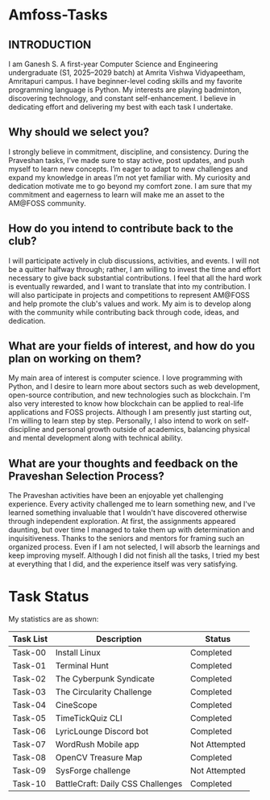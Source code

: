# Amfoss-Tasks

## INTRODUCTION

I am Ganesh S. A first-year Computer Science and Engineering undergraduate (S1, 2025–2029 batch) at Amrita Vishwa Vidyapeetham, Amritapuri campus. I have beginner-level coding skills and my favorite programming language is Python. My interests are playing badminton, discovering technology, and constant self-enhancement. I believe in dedicating effort and delivering my best with each task I undertake.

## Why should we select you?

I strongly believe in commitment, discipline, and consistency. During the Praveshan tasks, I’ve made sure to stay active, post updates, and push myself to learn new concepts. I’m eager to adapt to new challenges and expand my knowledge in areas I’m not yet familiar with. My curiosity and dedication motivate me to go beyond my comfort zone. I am sure that my commitment and eagerness to learn will make me an asset to the AM@FOSS community.

## How do you intend to contribute back to the club?

I will participate actively in club discussions, activities, and events. I will not be a quitter halfway through; rather, I am willing to invest the time and effort necessary to give back substantial contributions. I feel that all the hard work is eventually rewarded, and I want to translate that into my contribution. I will also participate in projects and competitions to represent AM@FOSS and help promote the club's values and work. My aim is to develop along with the community while contributing back through code, ideas, and dedication.

## What are your fields of interest, and how do you plan on working on them?

My main area of interest is computer science. I love programming with Python, and I desire to learn more about sectors such as web development, open-source contribution, and new technologies such as blockchain. I'm also very interested to know how blockchain can be applied to real-life applications and FOSS projects. Although I am presently just starting out, I'm willing to learn step by step.
Personally, I also intend to work on self-discipline and personal growth outside of academics, balancing physical and mental development along with technical ability.

## What are your thoughts and feedback on the Praveshan Selection Process?

The Praveshan activities have been an enjoyable yet challenging experience. Every activity challenged me to learn something new, and I've learned something invaluable that I wouldn't have discovered otherwise through independent exploration. At first, the assignments appeared daunting, but over time I managed to take them up with determination and inquisitiveness. Thanks to the seniors and mentors for framing such an organized process. Even if I am not selected, I will absorb the learnings and keep improving myself. Although I did not finish all the tasks, I tried my best at everything that I did, and the experience itself was very satisfying.

# Task Status

My statistics are as shown:

| Task List | Description                         | Status         |
|-----------|-------------------------------------|----------------|
| Task-00   | Install Linux                       |  Completed   |
| Task-01   | Terminal Hunt                       |  Completed   |
| Task-02   | The Cyberpunk Syndicate             |  Completed   |
| Task-03   | The Circularity Challenge           |  Completed   |
| Task-04   | CineScope                           |  Completed   |
| Task-05   | TimeTickQuiz CLI                    |  Completed   |
| Task-06   | LyricLounge Discord bot             |  Completed   |
| Task-07   | WordRush Mobile app                 |  Not Attempted |
| Task-08   | OpenCV Treasure Map                 |  Completed   |
| Task-09   | SysForge challenge                  |  Not Attempted |
| Task-10   | BattleCraft: Daily CSS Challenges   |  Completed   |
